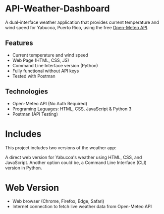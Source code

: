 # API-Weather-Dashboard

A dual-interface weather application that provides current temperature and wind speed for Yabucoa, Puerto Rico, using the free [Open-Meteo API](https://open-meteo.com/).

## Features

- Current temperature and wind speed  
- Web Page (HTML, CSS, JS)  
- Command Line Interface version (Python)  
- Fully functional without API keys  
- Tested with Postman  

## Technologies
- Open-Meteo API (No Auth Required)
- Programing Laguages: HTML, CSS, JavaScript & Python 3
- Postman (API Testing)

# Includes
This project includes two versions of the weather app:

A direct web version for Yabucoa's weather using HTML, CSS, and JavaScript. Another option could be, a Command Line Interface (CLI) version in Python. 

# Web Version
- Web browser (Chrome, Firefox, Edge, Safari)
- Internet connection to fetch live weather data from Open-Meteo API
